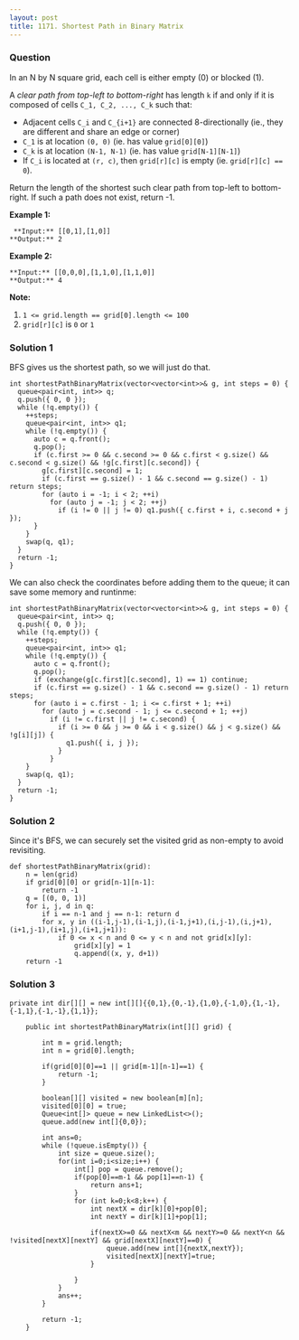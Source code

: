 ```yaml
---
layout: post
title: 1171. Shortest Path in Binary Matrix
---
```

### Question
In an N by N square grid, each cell is either empty (0) or blocked (1).

A  _clear  path from top-left to bottom-right_ has length `k` if and only if
it is composed of cells `C_1, C_2, ..., C_k` such that:

  * Adjacent cells `C_i` and `C_{i+1}` are connected 8-directionally (ie., they are different and share an edge or corner)
  * `C_1` is at location `(0, 0)` (ie. has value `grid[0][0]`)
  * `C_k` is at location `(N-1, N-1)` (ie. has value `grid[N-1][N-1]`)
  * If `C_i` is located at `(r, c)`, then `grid[r][c]` is empty (ie. `grid[r][c] == 0`).

Return the length of the shortest such clear path from top-left to bottom-
right.  If such a path does not exist, return -1.



 **Example 1:**

    
    
     **Input:** [[0,1],[1,0]]
    **Output:** 2
    

**Example 2:**

    
    
    **Input:** [[0,0,0],[1,1,0],[1,1,0]]
    **Output:** 4



 **Note:**

  1. `1 <= grid.length == grid[0].length <= 100`
  2. `grid[r][c]` is `0` or `1`

### Solution 1
BFS gives us the shortest path, so we will just do that.

    
    
    int shortestPathBinaryMatrix(vector<vector<int>>& g, int steps = 0) {
      queue<pair<int, int>> q;
      q.push({ 0, 0 });
      while (!q.empty()) {
        ++steps;
        queue<pair<int, int>> q1;
        while (!q.empty()) {
          auto c = q.front();
          q.pop();
          if (c.first >= 0 && c.second >= 0 && c.first < g.size() && c.second < g.size() && !g[c.first][c.second]) {
            g[c.first][c.second] = 1;
            if (c.first == g.size() - 1 && c.second == g.size() - 1) return steps;
            for (auto i = -1; i < 2; ++i)
              for (auto j = -1; j < 2; ++j)
                if (i != 0 || j != 0) q1.push({ c.first + i, c.second + j });
          }
        }
        swap(q, q1);
      }
      return -1;
    }
    

We can also check the coordinates before adding them to the queue; it can save
some memory and runtinme:

    
    
    int shortestPathBinaryMatrix(vector<vector<int>>& g, int steps = 0) {
      queue<pair<int, int>> q;
      q.push({ 0, 0 });
      while (!q.empty()) {
        ++steps;
        queue<pair<int, int>> q1;
        while (!q.empty()) {
          auto c = q.front();
          q.pop();
          if (exchange(g[c.first][c.second], 1) == 1) continue;
          if (c.first == g.size() - 1 && c.second == g.size() - 1) return steps;
          for (auto i = c.first - 1; i <= c.first + 1; ++i)
            for (auto j = c.second - 1; j <= c.second + 1; ++j)
              if (i != c.first || j != c.second) {
                if (i >= 0 && j >= 0 && i < g.size() && j < g.size() && !g[i][j]) {
                  q1.push({ i, j });
                }
              }
        }
        swap(q, q1);
      }
      return -1;
    }
    


### Solution 2
Since it's BFS, we can securely set the visited grid as non-empty to avoid
revisiting.

    
    
    def shortestPathBinaryMatrix(grid):
    	n = len(grid)
    	if grid[0][0] or grid[n-1][n-1]:
    		return -1
    	q = [(0, 0, 1)]
    	for i, j, d in q:
    		if i == n-1 and j == n-1: return d
    		for x, y in ((i-1,j-1),(i-1,j),(i-1,j+1),(i,j-1),(i,j+1),(i+1,j-1),(i+1,j),(i+1,j+1)):
    			if 0 <= x < n and 0 <= y < n and not grid[x][y]:
    				grid[x][y] = 1
    				q.append((x, y, d+1))
    	return -1
    


### Solution 3
    
    
    private int dir[][] = new int[][]{{0,1},{0,-1},{1,0},{-1,0},{1,-1},{-1,1},{-1,-1},{1,1}};
    
        public int shortestPathBinaryMatrix(int[][] grid) {
    
            int m = grid.length;
            int n = grid[0].length;
    
            if(grid[0][0]==1 || grid[m-1][n-1]==1) {
                return -1;
            }
    
            boolean[][] visited = new boolean[m][n];
            visited[0][0] = true;
            Queue<int[]> queue = new LinkedList<>();
            queue.add(new int[]{0,0});
    
            int ans=0;
            while (!queue.isEmpty()) {
                int size = queue.size();
                for(int i=0;i<size;i++) {
                    int[] pop = queue.remove();
                    if(pop[0]==m-1 && pop[1]==n-1) {
                        return ans+1;
                    }
                    for (int k=0;k<8;k++) {
                        int nextX = dir[k][0]+pop[0];
                        int nextY = dir[k][1]+pop[1];
    
                        if(nextX>=0 && nextX<m && nextY>=0 && nextY<n && !visited[nextX][nextY] && grid[nextX][nextY]==0) {
                            queue.add(new int[]{nextX,nextY});
                            visited[nextX][nextY]=true;
                        }
    
                    }
                }
                ans++;
            }
    
            return -1;
        }
    



